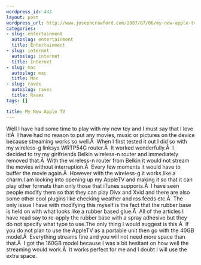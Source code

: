 ```yaml
--- 
wordpress_id: 443
layout: post
wordpress_url: http://www.josephcrawford.com/2007/07/06/my-new-apple-tv/
categories: 
- slug: entertainment
  autoslug: entertainment
  title: Entertainment
- slug: internet
  autoslug: internet
  title: Internet
- slug: mac
  autoslug: mac
  title: Mac
- slug: raves
  autoslug: raves
  title: Raves
tags: []

title: My New Apple TV
---
```

Well I have had some time to play with my new toy and I must say that I love it!Â  I have had no reason to put any movies, music or pictures on the device because streaming works so well.Â  When I first tested it out I did so with my wireless-g linksys WRTP54G router.Â  It worked wonderfully.Â  I decided to try my girlfriends Belkin wireless-n router and immediately removed that.Â  With the wireless-n router from Belkin it would not stream the movies without interruption.Â  Every few moments it would have to buffer the movie again.Â  However with the wireless-g it works like a charm.I am looking into opening up my AppleTV and making it so that it can play other formats than only those that iTunes supports.Â  I have seen people modify them so that they can play Divx and Xvid and there are also some other cool plugins like checking weather and rss feeds etc.Â  The only issue I have with modifying this myself is the fact that the rubber base is held on with what looks like a rubber based glue.Â  All of the articles I have read say to re-apply the rubber base with a spray adhesive but they do not specify what type to use.The only thing I would suggest is this.Â  If you do not plan to use the AppleTV as a portable unit then go with the 40GB model.Â  Everything streams fine and you will not need more space than that.Â  I got the 160GB model because I was a bit hesitant on how well the streaming would work.Â  It works perfect for me and I doubt I will use the extra space.
